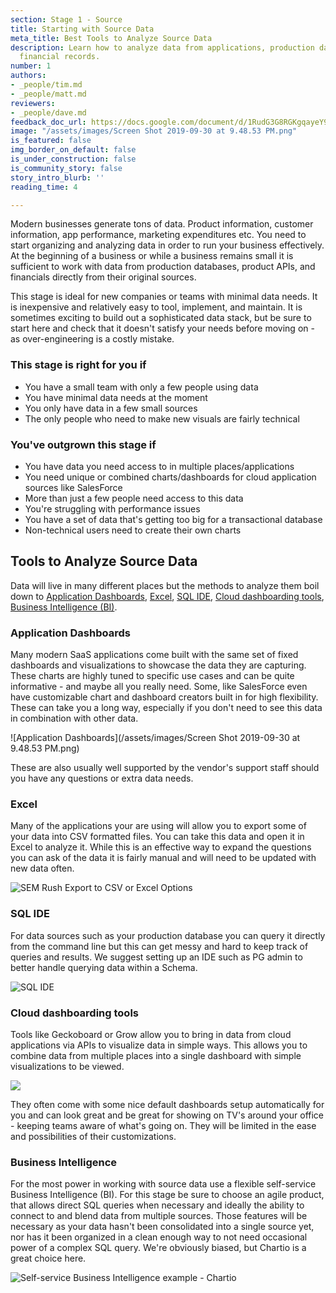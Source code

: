 ```yaml
---
section: Stage 1 - Source
title: Starting with Source Data
meta_title: Best Tools to Analyze Source Data
description: Learn how to analyze data from applications, production databases, and
  financial records.
number: 1
authors:
- _people/tim.md
- _people/matt.md
reviewers:
- _people/dave.md
feedback_doc_url: https://docs.google.com/document/d/1RudG3G8RGKgqayeY9R89EcYi1Sob3LclEcGwfBywVlA/edit?usp=sharing
image: "/assets/images/Screen Shot 2019-09-30 at 9.48.53 PM.png"
is_featured: false
img_border_on_default: false
is_under_construction: false
is_community_story: false
story_intro_blurb: ''
reading_time: 4

---
```

Modern businesses generate tons of data. Product information, customer information, app performance, marketing expenditures etc. You need to start organizing and analyzing data in order to run your business effectively. At the beginning of a business or while a business remains small it is sufficient to work with data from production databases, product APIs, and financials directly from their original sources.

This stage is ideal for new companies or teams with minimal data needs.  It is inexpensive and relatively easy to tool, implement, and maintain.  It is sometimes exciting to build out a sophisticated data stack, but be sure to start here and check that it doesn't satisfy your needs before moving on - as over-engineering is a costly mistake.

### This stage is right for you if

 - You have a small team with only a few people using data
 - You have minimal data needs at the moment
 - You only have data in a few small sources
 - The only people who need to make new visuals are fairly technical

### You've outgrown this stage if

 - You have data you need access to in multiple places/applications
 - You need unique or combined charts/dashboards for cloud application sources like SalesForce
 - More than just a few people need access to this data
 - You're struggling with performance issues
 - You have a set of data that's getting too big for a transactional database
 - Non-technical users need to create their own charts

## Tools to Analyze Source Data

Data will live in many different places but the methods to analyze them boil down to [Application Dashboards](#application-dashboards), [Excel](#excel), [SQL IDE](#sql-ide), [Cloud dashboarding tools](#cloud-dashboarding-tools), [Business Intelligence (BI)](#business-intelligence).

### Application Dashboards

Many modern SaaS applications come built with the same set of fixed dashboards and visualizations to showcase the data they are capturing. These charts are highly tuned to specific use cases and can be quite informative - and maybe all you really need.  Some, like SalesForce even have customizable chart and dashboard creators built in for high flexibility.  These can take you a long way, especially if you don't need to see this data in combination with other data.

![Application Dashboards](/assets/images/Screen Shot 2019-09-30 at 9.48.53 PM.png)

These are also usually well supported by the vendor's support staff should you have any questions or extra data needs.

### Excel

Many of the applications your are using will allow you to export some of your data into CSV formatted files. You can take this data and open it in Excel to analyze it. While this is an effective way to expand the questions you can ask of the data it is fairly manual and will need to be updated with new data often.

![SEM Rush Export to CSV or Excel Options](http://img.chartio.com/dd1ab48cd773/Image%202019-10-20%20at%203.32.59%20PM.png)

### SQL IDE

For data sources such as your production database you can query it directly from the command line but this can get messy and hard to keep track of queries and results. We suggest setting up an IDE such as PG admin to better handle querying data within a Schema.

![SQL IDE](http://img.chartio.com/9d64acb901f5/Image%202019-10-20%20at%205.51.42%20PM.png)

### Cloud dashboarding tools

Tools like Geckoboard or Grow allow you to bring in data from cloud applications via APIs to visualize data in simple ways. This allows you to combine data from multiple places into a single dashboard with simple visualizations to be viewed.

![](https://lh5.googleusercontent.com/iYU4tKzB-RWRr5cHTIyQl0aBYcp26XQdfpTUOCiidFTP4_RSkWE6xB9J3pivIUCAzEW43xVVSqzCXQuSnpzF_vsXag_Q56m7GlzuF8DJDaWOBT-M_klyCujTVRhbgl6q_RVXVBEg)

They often come with some nice default dashboards setup automatically for you and can look great and be great for showing on TV's around your office - keeping teams aware of what's going on.  They will be limited in the ease and possibilities of their customizations.

### Business Intelligence

For the most power in working with source data use a flexible self-service Business Intelligence (BI).  For this stage be sure to choose an agile product, that allows direct SQL queries when necessary and ideally the ability to connect to and blend data from multiple sources.  Those features will be necessary as your data hasn't been consolidated into a single source yet, nor has it been organized in a clean enough way to not need occasional power of a complex SQL query.  We're obviously biased, but Chartio is a great choice here.  

![Self-service Business Intelligence example - Chartio](https://lh3.googleusercontent.com/tVP2nWD1EG5z4PYR2DfkazTXQtXGC3vGlmunB7aPE28bAWge0w5xRm4YL8hseiPLi_tc0kFJhQv863muCvjUguyffoClHes2nw0aMHtYSkjR2iuv8I0NmEod2Syc6-kbCoRQtP5Y)
